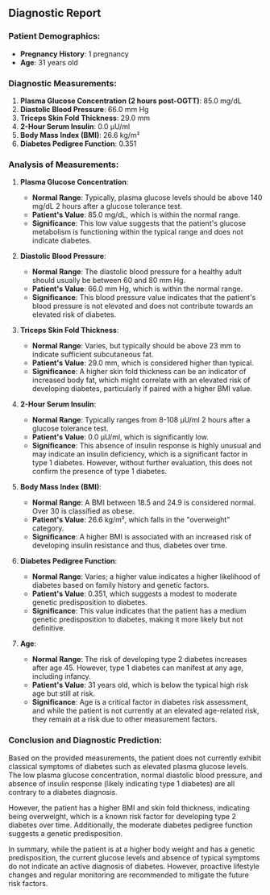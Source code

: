

## Diagnostic Report

### Patient Demographics:
- **Pregnancy History**: 1 pregnancy
- **Age**: 31 years old

### Diagnostic Measurements:
1. **Plasma Glucose Concentration (2 hours post-OGTT)**: 85.0 mg/dL
2. **Diastolic Blood Pressure**: 66.0 mm Hg
3. **Triceps Skin Fold Thickness**: 29.0 mm
4. **2-Hour Serum Insulin**: 0.0 μU/ml
5. **Body Mass Index (BMI)**: 26.6 kg/m²
6. **Diabetes Pedigree Function**: 0.351

### Analysis of Measurements:

1. **Plasma Glucose Concentration**:
   - **Normal Range**: Typically, plasma glucose levels should be above 140 mg/dL 2 hours after a glucose tolerance test.
   - **Patient's Value**: 85.0 mg/dL, which is within the normal range.
   - **Significance**: This low value suggests that the patient's glucose metabolism is functioning within the typical range and does not indicate diabetes.

2. **Diastolic Blood Pressure**:
   - **Normal Range**: The diastolic blood pressure for a healthy adult should usually be between 60 and 80 mm Hg.
   - **Patient's Value**: 66.0 mm Hg, which is within the normal range.
   - **Significance**: This blood pressure value indicates that the patient's blood pressure is not elevated and does not contribute towards an elevated risk of diabetes.

3. **Triceps Skin Fold Thickness**:
   - **Normal Range**: Varies, but typically should be above 23 mm to indicate sufficient subcutaneous fat.
   - **Patient's Value**: 29.0 mm, which is considered higher than typical.
   - **Significance**: A higher skin fold thickness can be an indicator of increased body fat, which might correlate with an elevated risk of developing diabetes, particularly if paired with a higher BMI value.

4. **2-Hour Serum Insulin**:
   - **Normal Range**: Typically ranges from 8-108 μU/ml 2 hours after a glucose tolerance test.
   - **Patient's Value**: 0.0 μU/ml, which is significantly low.
   - **Significance**: This absence of insulin response is highly unusual and may indicate an insulin deficiency, which is a significant factor in type 1 diabetes. However, without further evaluation, this does not confirm the presence of type 1 diabetes.

5. **Body Mass Index (BMI)**:
   - **Normal Range**: A BMI between 18.5 and 24.9 is considered normal. Over 30 is classified as obese.
   - **Patient's Value**: 26.6 kg/m², which falls in the "overweight" category.
   - **Significance**: A higher BMI is associated with an increased risk of developing insulin resistance and thus, diabetes over time.

6. **Diabetes Pedigree Function**:
   - **Normal Range**: Varies; a higher value indicates a higher likelihood of diabetes based on family history and genetic factors.
   - **Patient's Value**: 0.351, which suggests a modest to moderate genetic predisposition to diabetes.
   - **Significance**: This value indicates that the patient has a medium genetic predisposition to diabetes, making it more likely but not definitive.

7. **Age**:
   - **Normal Range**: The risk of developing type 2 diabetes increases after age 45. However, type 1 diabetes can manifest at any age, including infancy.
   - **Patient's Value**: 31 years old, which is below the typical high risk age but still at risk.
   - **Significance**: Age is a critical factor in diabetes risk assessment, and while the patient is not currently at an elevated age-related risk, they remain at a risk due to other measurement factors.

### Conclusion and Diagnostic Prediction:

Based on the provided measurements, the patient does not currently exhibit classical symptoms of diabetes such as elevated plasma glucose levels. The low plasma glucose concentration, normal diastolic blood pressure, and absence of insulin response (likely indicating type 1 diabetes) are all contrary to a diabetes diagnosis.

However, the patient has a higher BMI and skin fold thickness, indicating being overweight, which is a known risk factor for developing type 2 diabetes over time. Additionally, the moderate diabetes pedigree function suggests a genetic predisposition.

In summary, while the patient is at a higher body weight and has a genetic predisposition, the current glucose levels and absence of typical symptoms do not indicate an active diagnosis of diabetes. However, proactive lifestyle changes and regular monitoring are recommended to mitigate the future risk factors.
